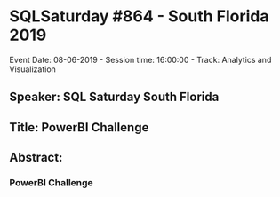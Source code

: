 # SQLSaturday #864 - South Florida 2019
Event Date: 08-06-2019 - Session time: 16:00:00 - Track: Analytics and Visualization
## Speaker: SQL Saturday South Florida
## Title: PowerBI Challenge
## Abstract:
### PowerBI Challenge
